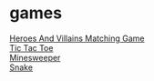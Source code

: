 # games

[Heroes And Villains Matching Game](https://mitchum.blog/i-built-a-simple-matching-game-with-javascript/)\
[Tic Tac Toe](https://mitchum.blog/i-built-tic-tac-toe-with-javascript/)\
[Minesweeper](https://mitchum.blog/how-to-build-minesweeper-with-javascript/)\
[Snake](https://mitchum.blog/how-to-build-snake-with-javascript/)
